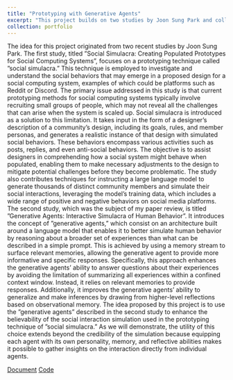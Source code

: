 ```yaml
---
title: "Prototyping with Generative Agents"
excerpt: "This project builds on two studies by Joon Sung Park and collaborators to improve the prototyping of social computing systems. The first study, 'Social Simulacra: Creating Populated Prototypes for Social Computing Systems' (Park et al., UIST 2022), introduces a technique called social simulacra, which generates realistic simulations of online communities based on a designer’s input (e.g., community goals, rules, and member personas) to expose potential social dynamics—both constructive and disruptive—at scale. The second study, 'Generative Agents: Interactive Simulacra of Human Behavior' (Park et al., CHI 2023), presents generative agents, an architecture built around large language models enhanced with memory and reflective reasoning, enabling agents to simulate more coherent and human-like behavior over time. This project proposes integrating generative agents into the social simulacra framework to increase the realism and interpretability of simulated interactions. By giving each agent a distinct memory, personality, and ability to reflect, the system not only better mimics plausible social behavior but also supports qualitative analysis of interactions through agents’ internal perspectives.<img src='/images/gen_ag.png' width='500' style='display: block; margin-left: auto; margin-right: auto;'>"
collection: portfolio
---
```


The idea for this project originated from two recent studies by Joon Sung Park. The first study, titled ”Social
Simulacra: Creating Populated Prototypes for Social Computing Systems”, focuses on a prototyping technique
called ”social simulacra.” This technique is employed to investigate and understand the social behaviors that may
emerge in a proposed design for a social computing system, examples of which could be platforms such as Reddit
or Discord. The primary issue addressed in this study is that current prototyping methods for social computing
systems typically involve recruiting small groups of people, which may not reveal all the challenges that can arise
when the system is scaled up. Social simulacra is introduced as a solution to this limitation. It takes input in
the form of a designer’s description of a community’s design, including its goals, rules, and member personas, and
generates a realistic instance of that design with simulated social behaviors. These behaviors encompass various
activities such as posts, replies, and even anti-social behaviors. The objective is to assist designers in comprehending
how a social system might behave when populated, enabling them to make necessary adjustments to the design to
mitigate potential challenges before they become problematic. The study also contributes techniques for instructing
a large language model to generate thousands of distinct community members and simulate their social interactions,
leveraging the model’s training data, which includes a wide range of positive and negative behaviors on social media
platforms.
The second study, which was the subject of my paper review, is titled ”Generative Agents: Interactive Simulacra
of Human Behavior”. It introduces the concept of ”generative agents,” which consist on an architecture built
around a language model that enables it to better simulate human behavior by reasoning about a broader set of
experiences than what can be described in a simple prompt. This is achieved by using a memory stream to surface
relevant memories, allowing the generative agent to provide more informative and specific responses. Specifically,
this approach enhances the generative agents’ ability to answer questions about their experiences by avoiding the
limitation of summarizing all experiences within a confined context window. Instead, it relies on relevant memories
to provide responses. Additionally, it improves the generative agents’ ability to generalize and make inferences by
drawing from higher-level reflections based on observational memory.
The idea proposed by this project is to use the ”generative agents” described in the second study to enhance
the believability of the social interaction simulation used in the prototyping technique of ”social simulacra.” As
we will demonstrate, the utility of this choice extends beyond the credibility of the simulation because equipping
each agent with its own personality, memory, and reflective abilities makes it possible to gather insights on the
interaction directly from individual agents.


[Document](../../files/HLT_project_report___Filippo_Merlo.pdf)  [Code](https://github.com/filippo-merlo/socSimulacra_with_genAgents.git)
